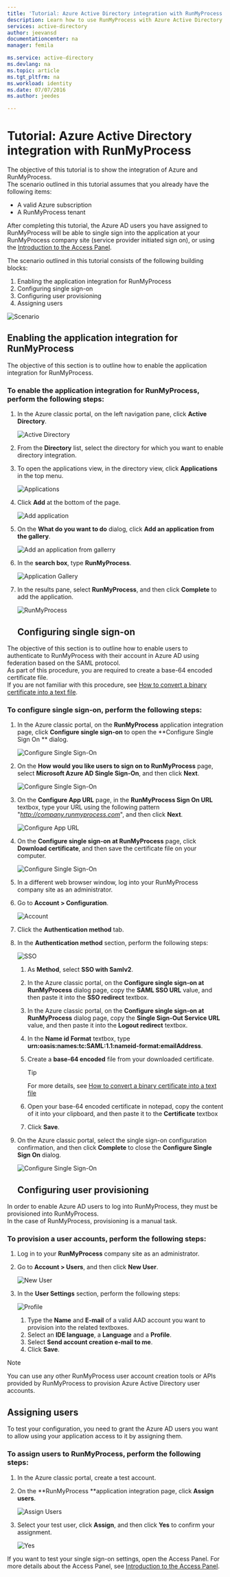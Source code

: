 ```yaml
---
title: 'Tutorial: Azure Active Directory integration with RunMyProcess | Microsoft Azure'
description: Learn how to use RunMyProcess with Azure Active Directory to enable single sign-on, automated provisioning, and more!
services: active-directory
author: jeevansd
documentationcenter: na
manager: femila

ms.service: active-directory
ms.devlang: na
ms.topic: article
ms.tgt_pltfrm: na
ms.workload: identity
ms.date: 07/07/2016
ms.author: jeedes

---
```

# Tutorial: Azure Active Directory integration with RunMyProcess
The objective of this tutorial is to show the integration of Azure and RunMyProcess.  
The scenario outlined in this tutorial assumes that you already have the following items:

* A valid Azure subscription
* A RunMyProcess tenant

After completing this tutorial, the Azure AD users you have assigned to RunMyProcess will be able to single sign into the application at your RunMyProcess company site (service provider initiated sign on), or using the [Introduction to the Access Panel](active-directory-saas-access-panel-introduction.md).

The scenario outlined in this tutorial consists of the following building blocks:

1. Enabling the application integration for RunMyProcess
2. Configuring single sign-on
3. Configuring user provisioning
4. Assigning users

![Scenario](./media/active-directory-saas-runmyprocess-tutorial/IC789614.png "Scenario")

## Enabling the application integration for RunMyProcess
The objective of this section is to outline how to enable the application integration for RunMyProcess.

### To enable the application integration for RunMyProcess, perform the following steps:
1. In the Azure classic portal, on the left navigation pane, click **Active Directory**.
   
   ![Active Directory](./media/active-directory-saas-runmyprocess-tutorial/IC700993.png "Active Directory")
2. From the **Directory** list, select the directory for which you want to enable directory integration.
3. To open the applications view, in the directory view, click **Applications** in the top menu.
   
   ![Applications](./media/active-directory-saas-runmyprocess-tutorial/IC700994.png "Applications")
4. Click **Add** at the bottom of the page.
   
   ![Add application](./media/active-directory-saas-runmyprocess-tutorial/IC749321.png "Add application")
5. On the **What do you want to do** dialog, click **Add an application from the gallery**.
   
   ![Add an application from gallerry](./media/active-directory-saas-runmyprocess-tutorial/IC749322.png "Add an application from gallerry")
6. In the **search box**, type **RunMyProcess**.
   
   ![Application Gallery](./media/active-directory-saas-runmyprocess-tutorial/IC789615.png "Application Gallery")
7. In the results pane, select **RunMyProcess**, and then click **Complete** to add the application.
   
   ![RunMyProcess](./media/active-directory-saas-runmyprocess-tutorial/IC789616.png "RunMyProcess")
   
   ## Configuring single sign-on

The objective of this section is to outline how to enable users to authenticate to RunMyProcess with their account in Azure AD using federation based on the SAML protocol.  
As part of this procedure, you are required to create a base-64 encoded certificate file.  
If you are not familiar with this procedure, see [How to convert a binary certificate into a text file](http://youtu.be/PlgrzUZ-Y1o).

### To configure single sign-on, perform the following steps:
1. In the Azure classic portal, on the **RunMyProcess** application integration page, click **Configure single sign-on** to open the **Configure Single Sign On ** dialog.
   
   ![Configure Single Sign-On](./media/active-directory-saas-runmyprocess-tutorial/IC789617.png "Configure Single Sign-On")
2. On the **How would you like users to sign on to RunMyProcess** page, select **Microsoft Azure AD Single Sign-On**, and then click **Next**.
   
   ![Configure Single Sign-On](./media/active-directory-saas-runmyprocess-tutorial/IC789622.png "Configure Single Sign-On")
3. On the **Configure App URL** page, in the **RunMyProcess Sign On URL** textbox, type your URL using the following pattern "*http://company.runmyprocess.com*", and then click **Next**.
   
   ![Configure App URL](./media/active-directory-saas-runmyprocess-tutorial/IC789623.png "Configure App URL")
4. On the **Configure single sign-on at RunMyProcess** page, click **Download certificate**, and then save the certificate file on your computer.
   
   ![Configure Single Sign-On](./media/active-directory-saas-runmyprocess-tutorial/IC789624.png "Configure Single Sign-On")
5. In a different web browser window, log into your RunMyProcess company site as an administrator.
6. Go to **Account \> Configuration**.
   
   ![Account](./media/active-directory-saas-runmyprocess-tutorial/IC789625.png "Account")
7. Click the **Authentication method** tab.
8. In the **Authentication method** section, perform the following steps:
   
   ![SSO](./media/active-directory-saas-runmyprocess-tutorial/IC789626.png "SSO")
   
   1. As **Method**, select **SSO with Samlv2**.
   2. In the Azure classic portal, on the **Configure single sign-on at RunMyProcess** dialog page, copy the **SAML SSO URL** value, and then paste it into the **SSO redirect** textbox.
   3. In the Azure classic portal, on the **Configure single sign-on at RunMyProcess** dialog page, copy the **Single Sign-Out Service URL** value, and then paste it into the **Logout redirect** textbox.
   4. In the **Name id Format** textbox, type **urn:oasis:names:tc:SAML:1.1:nameid-format:emailAddress**.
   5. Create a **base-64 encoded** file from your downloaded certificate.  
      
      > [!TIP]
      > For more details, see [How to convert a binary certificate into a text file](http://youtu.be/PlgrzUZ-Y1o)
      > 
      > 
   6. Open your base-64 encoded certificate in notepad, copy the content of it into your clipboard, and then paste it to the **Certificate** textbox
   7. Click **Save**.
9. On the Azure classic portal, select the single sign-on configuration confirmation, and then click **Complete** to close the **Configure Single Sign On** dialog.
   
   ![Configure Single Sign-On](./media/active-directory-saas-runmyprocess-tutorial/IC789627.png "Configure Single Sign-On")
   
   ## Configuring user provisioning

In order to enable Azure AD users to log into RunMyProcess, they must be provisioned into RunMyProcess.  
In the case of RunMyProcess, provisioning is a manual task.

### To provision a user accounts, perform the following steps:
1. Log in to your **RunMyProcess** company site as an administrator.
2. Go to **Account \> Users**, and then click **New User**.
   
   ![New User](./media/active-directory-saas-runmyprocess-tutorial/IC789631.png "New User")
3. In the **User Settings** section, perform the following steps:
   
   ![Profile](./media/active-directory-saas-runmyprocess-tutorial/IC789632.png "Profile")
   
   1. Type the **Name** and **E-mail** of a valid AAD account you want to provision into the related textboxes.
   2. Select an **IDE language**, a **Language** and a **Profile**.
   3. Select **Send account creation e-mail to me**.
   4. Click **Save**.

> [!NOTE]
> You can use any other RunMyProcess user account creation tools or APIs provided by RunMyProcess to provision Azure Active Directory user accounts.
> 
> 

## Assigning users
To test your configuration, you need to grant the Azure AD users you want to allow using your application access to it by assigning them.

### To assign users to RunMyProcess, perform the following steps:
1. In the Azure classic portal, create a test account.
2. On the **RunMyProcess **application integration page, click **Assign users**.
   
   ![Assign Users](./media/active-directory-saas-runmyprocess-tutorial/IC789633.png "Assign Users")
3. Select your test user, click **Assign**, and then click **Yes** to confirm your assignment.
   
   ![Yes](./media/active-directory-saas-runmyprocess-tutorial/IC767830.png "Yes")

If you want to test your single sign-on settings, open the Access Panel. For more details about the Access Panel, see [Introduction to the Access Panel](active-directory-saas-access-panel-introduction.md).


